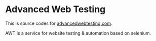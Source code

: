 # Advanced Web Testing

This is source codes for [advancedwebtesting.com](http://advancedwebtesting.com).

AWT is a service for website testing & automation based on selenium.
